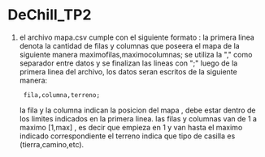 # DeChill_TP2

1) el archivo mapa.csv cumple con el siguiente formato :
    la primera linea denota la cantidad de filas y columnas que poseera el mapa de la siguiente manera 
    maximofilas,maximocolumnas;
    se utiliza la "," como separador entre datos y se finalizan las lineas con ";"
    luego de la primera linea del archivo, los datos seran escritos de la siguiente manera:

        fila,columna,terreno;
        
    la fila y la columna indican la posicion del mapa , debe estar dentro de los limites indicados en la primera linea.
    las filas y columnas van de 1 a maximo [1,max] , es decir que empieza en 1 y van hasta el maximo indicado correspondiente
    el terreno indica que tipo de casilla es (tierra,camino,etc).